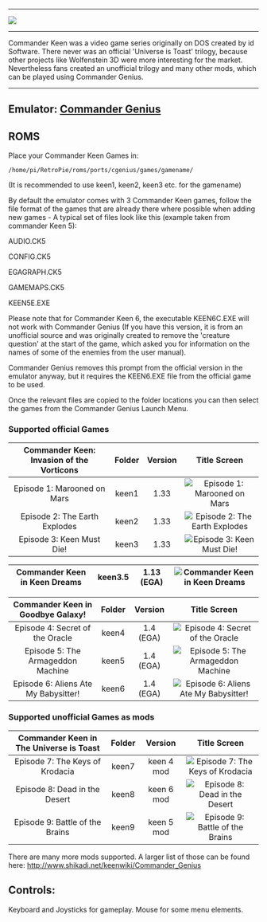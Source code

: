 ***
![](http://clonekeenplus.sourceforge.net/img/title.png)
***
Commander Keen was a video game series originally on DOS created by id Software. There never was an official 'Universe is Toast' trilogy, because other projects like Wolfenstein 3D were more interesting for the market. Nevertheless fans created an unofficial trilogy and many other mods, which can be played using Commander Genius.
***

## Emulator: [Commander Genius](http://clonekeenplus.sourceforge.net/)

## ROMS

Place your Commander Keen Games in:
```
/home/pi/RetroPie/roms/ports/cgenius/games/gamename/ 
```
(It is recommended to use keen1, keen2, keen3 etc. for the gamename)

By default the emulator comes with 3 Commander Keen games, follow the file format of the games that are already there where possible when adding new games - A typical set of files look like this (example taken from commander Keen 5): 

AUDIO.CK5

CONFIG.CK5

EGAGRAPH.CK5

GAMEMAPS.CK5

KEEN5E.EXE

Please note that for Commander Keen 6, the executable KEEN6C.EXE will not work with Commander Genius (If you have this version, it is from an unofficial source and was originally created to remove the 'creature question' at the start of the game, which asked you for information on the names of some of the enemies from the user manual). 

Commander Genius removes this prompt from the official version in the emulator anyway, but it requires the KEEN6.EXE file from the official game to be used.

Once the relevant files are copied to the folder locations you can then select the games from the Commander Genius Launch Menu.

### Supported official Games


| Commander Keen: Invasion of the Vorticons | Folder | Version |                                           Title Screen                                          |
|:-----------------------------------------:|:------:|:-------:|:-----------------------------------------------------------------------------------------------:|
| Episode 1: Marooned on Mars               | keen1  | 1.33    | ![Episode 1: Marooned on Mars](http://www.shikadi.net/wiki/keen/images/b/bc/Keen_1_title.png)   |
| Episode 2: The Earth Explodes             | keen2  | 1.33    | ![Episode 2: The Earth Explodes](http://www.shikadi.net/wiki/keen/images/5/5b/Keen_2_title.png) |
| Episode 3: Keen Must Die!                 | keen3  | 1.33    | ![Episode 3: Keen Must Die!](http://www.shikadi.net/wiki/keen/images/c/c1/Keen_3_title.png)     |

| Commander Keen in Keen Dreams | keen3.5 | 1.13 (EGA) | ![Commander Keen in Keen Dreams](http://www.shikadi.net/wiki/keen/images/9/92/Keen_Dreams_title.png) |
|-------------------------------|---------|------------|------------------------------------------------------------------------------------------------------|

|   Commander Keen in Goodbye Galaxy!  |   Folder    |  Version  |                                              Title Screen                                              |
|:------------------------------------:|:-----:|:---------:|:------------------------------------------------------------------------------------------------------:|
| Episode 4: Secret of the Oracle      | keen4 | 1.4 (EGA) | ![Episode 4: Secret of the Oracle](http://www.shikadi.net/wiki/keen/images/c/c5/Keen_4_title.png)      |
| Episode 5: The Armageddon Machine    | keen5 | 1.4 (EGA) | ![Episode 5: The Armageddon Machine](http://www.shikadi.net/wiki/keen/images/b/bd/Keen_5_title.png)    |
| Episode 6: Aliens Ate My Babysitter! | keen6 | 1.4 (EGA) | ![Episode 6: Aliens Ate My Babysitter!](http://www.shikadi.net/wiki/keen/images/e/e9/Keen_6_title.png) |

### Supported unofficial Games as mods

| Commander Keen in The Universe is Toast | Folder      |   Version  |                                                Title Screen                                               |
|:---------------------------------------:|:-----:|:----------:|:---------------------------------------------------------------------------------------------------------:|
| Episode 7: The Keys of Krodacia         | keen7 | keen 4 mod | ![Episode 7: The Keys of Krodacia](http://www.shikadi.net/wiki/keen/images/5/50/The_Keys_of_Krodacia.png) |
| Episode 8: Dead in the Desert           | keen8 | keen 6 mod | ![Episode 8: Dead in the Desert](http://www.shikadi.net/wiki/keen/images/5/5d/Dead_in_the_Desert.png)     |
| Episode 9: Battle of the Brains         | keen9 | keen 5 mod | ![Episode 9: Battle of the Brains](http://www.shikadi.net/wiki/keen/images/3/3b/Battle_of_the_Brains.png) |

There are many more mods supported. A larger list of those can be found here:
http://www.shikadi.net/keenwiki/Commander_Genius

## Controls:

Keyboard and Joysticks for gameplay. Mouse for some menu elements.
